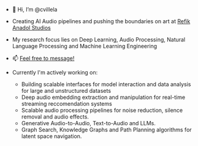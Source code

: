 - 👋 Hi, I’m @cvillela
- Creating AI Audio pipelines and pushing the boundaries on art at [Refik Anadol Studios](https://refikanadol.com/)
- My research focus lies on Deep Learning, Audio Processing, Natural Language Processing and Machine Learning Engineering
- 📫 [Feel free to message!](https://www.linkedin.com/in/caio-villela-197135149/)

- Currently I'm actively working on:
  - Building scalable interfaces for model interaction and data analysis for large and unstructured datasets
  - Deep audio embedding extraction and manipulation for real-time streaming reccomendation systems
  - Scalable audio processing pipelines for noise reduction, silence removal and audio effects.
  - Generative Audio-to-Audio, Text-to-Audio and LLMs.
  - Graph Search, Knowledge Graphs and Path Planning algorithms for latent space navigation.
